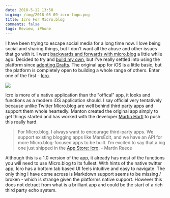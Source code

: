 ```yaml
---
date: 2018-5-12 13:58
bigimg: /img/2018-05-09-icro-logo.png
title: Icro For Micro.blog
comments: false
tags: Review, iPhone
---
```

I have been trying to escape social media for a long time now. I love being social and sharing things, but I don't want all the abuse and other issues that go with it. I went [backwards and forwards with micro.blog](https://gr36.com/2018-01-20-using-microblog/) a little while ago. Decided to try and [build my own](https://gr36.com/2018-01-20-building-a-micro-blog-on-jekyll/), but I've really settled into using the platform since [adopting Drafts](https://gr36.com/2018-04-29-finding-use-for-drafts/). The original app for iOS is a little basic, but the platform is completely open to building a whole range of others. Enter one of the first - [Icro](https://itunes.apple.com/gb/app/icro/id1375296597?mt=8).

![](https://gr36.com/img/2018-05-09-Icro-screenshots.png)

Icro is more of a native application than the "offical" app, it looks and functions as a modern iOS application should. I say official very tentatively because unlike Twitter Micro.blog are well behind third party apps and support them whole heartedly. Manton created the original app simply to get things started and has worked with the developer [Martin Hartl](https://micro.blog/hartlco) to push this really hard.

> For Micro.blog, I always want to encourage third-party apps. We support existing blogging apps like MarsEdit, and we have an API for more Micro.blog-focused apps to be built. I’m excited to say that a big one just shipped in the [App Store: Icro](https://itunes.apple.com/gb/app/icro/id1375296597?mt=8). - Martin Reece

Although this is a 1.0 version of the app, it already has most of the functions you will need to use Micro.blog to its fullest. With hints of the native twitter app, Icro has a bottom tab based UI feels intuitive and easy to navigate. The only thing I have come across is Markdown support seems to be missing / broken - which is strange given the platforms native support. However this does not detract from what is a brilliant app and could be the start of a rich third party echo system.
